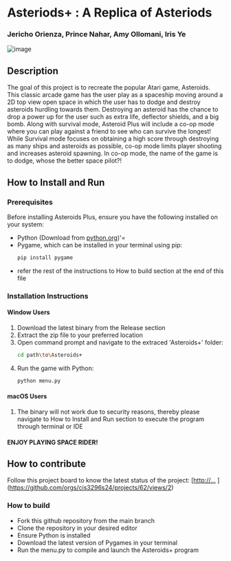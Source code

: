 # Asteriods+ : A Replica of Asteriods
### Jericho Orienza, Prince Nahar, Amy Ollomani, Iris Ye
![image](https://github.com/cis3296s24/prj--asteroid-replica/assets/93217801/ea454382-a95f-4d4f-930e-7448efa29b34)

## Description
​​The goal of this project is to recreate the popular Atari game, Asteroids. This classic arcade game has the user play as a spaceship moving around a 2D top view open space in which the user has to dodge and destroy asteroids hurdling towards them. Destroying an asteroid has the chance to drop a power up for the user such as extra life, deflector shields, and a big bomb. Along with survival mode, Asteroid Plus will include a co-op mode where you can play against a friend to see who can survive the longest! While Survival mode focuses on obtaining a high score through destroying as many ships and asteroids as possible, co-op mode limits player shooting and increases asteroid spawning. In co-op mode, the name of the game is to dodge, whose the better space pilot?! 

## How to Install and Run
### Prerequisites
Before installing Asteroids Plus, ensure you have the following installed on your system:
- Python (Download from [python.org](https://python.org))'=
- Pygame, which can be installed in your terminal using pip:
  ```sh
  pip install pygame
- refer the rest of the instructions to How to build section at the end of this file
### Installation Instructions
#### Window Users
1. Download the latest binary from the Release section
2. Extract the zip file to your preferred location
3. Open command prompt and navigate to the extraced 'Asteroids+' folder:
   ```sh
   cd path\to\Asteroids+
4. Run the game with Python:
    ```sh
    python menu.py
#### macOS Users
1. The binary will not work due to security reasons, thereby please navigate to How to Install and Run section to execute the program through terminal or IDE

#### ENJOY PLAYING SPACE RIDER!

## How to contribute
Follow this project board to know the latest status of the project: [[http://...]([http://...])  ](https://github.com/orgs/cis3296s24/projects/62/views/2)

### How to build
- Fork this github repository from the main branch
- Clone the repository in your desired editor
- Ensure Python is installed
- Download the latest version of Pygames in your terminal
- Run the menu.py to compile and launch the Asteroids+ program
